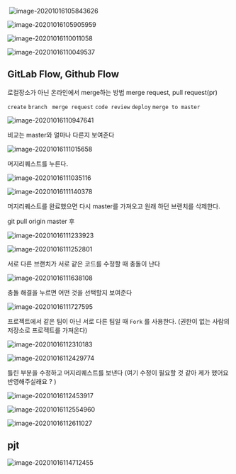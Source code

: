 ​	![image-20201016105843626](1016.assets/image-20201016105843626.png)

![image-20201016105905959](1016.assets/image-20201016105905959.png)

![image-20201016110011058](1016.assets/image-20201016110011058.png)

![image-20201016110049537](1016.assets/image-20201016110049537.png)





## GitLab Flow, Github Flow

로컬장소가 아닌 온라인에서 merge하는 방법 merge request, pull request(pr)

`create` `branch ` `merge request` `code review` `deploy` `merge to master`



![image-20201016110947641](1016.assets/image-20201016110947641.png)

비교는 master와 얼마나 다른지 보여준다

![image-20201016111015658](1016.assets/image-20201016111015658.png)

머지리퀘스트를 누른다. 

![image-20201016111035116](1016.assets/image-20201016111035116.png)

![image-20201016111140378](1016.assets/image-20201016111140378.png)

머지리퀘스트를 완료했으면 다시 master를 가져오고 원래 하던 브랜치를 삭제한다. 

git pull origin master 후

![image-20201016111233923](1016.assets/image-20201016111233923.png)

![image-20201016111252801](1016.assets/image-20201016111252801.png)



서로 다른 브랜치가 서로 같은 코드를 수정할 때 충돌이 난다

![image-20201016111638108](1016.assets/image-20201016111638108.png)



충돌 해결을 누르면 어떤 것을 선택할지 보여준다

![image-20201016111727595](1016.assets/image-20201016111727595.png)



프로젝트에서 같은 팀이 아닌 서로 다른 팀일 때  `Fork` 를 사용한다. (권한이 없는 사람의 저장소로 프로젝트를 가져온다)

![image-20201016112310183](1016.assets/image-20201016112310183.png)

![image-20201016112429774](1016.assets/image-20201016112429774.png)



틀린 부분을 수정하고 머지리퀘스트를 보낸다 (여기 수정이 필요할 것 같아 제가 했어요 반영해주실래요 ? )



![image-20201016112453917](1016.assets/image-20201016112453917.png)

![image-20201016112554960](1016.assets/image-20201016112554960.png)

![image-20201016112611027](1016.assets/image-20201016112611027.png)







## pjt

![image-20201016114712455](1016.assets/image-20201016114712455.png)

